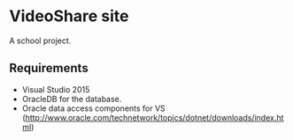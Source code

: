 # VideoShare site
A school project.

## Requirements
* Visual Studio 2015
* OracleDB for the database.
* Oracle data access components for VS (http://www.oracle.com/technetwork/topics/dotnet/downloads/index.html)